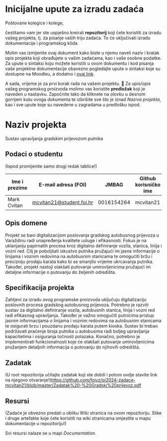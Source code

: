 # Inicijalne upute za izradu zadaća
Poštovane kolegice i kolege, 

čestitamo vam jer ste uspješno kreirali **repozitorij** koji ćete koristiti za izradu vašeg projekta, tj. za pisanje vaših triju zadaća. To će uključivati izradu dokumentacije i programskog kôda.

Molim vas izmijenite ovaj dokument kako biste u njemu naveli naziv i kratak opis projekta koji obrađujete u vašim zadaćama, kao i vaše osobne podatke. Za upute o sintaksi koju možete koristiti u ovom dokumentu i kod pisanja vaše projektne dokumentacije obavezno pogledajte upute o sintaksi koje su dostupne na Moodleu, a dodatno i [ovaj link](https://guides.github.com/features/mastering-markdown/).

A sada, vrijeme je za prvi korak rada na vašem projektu. 🙂 Za upis/opis vašeg programskog proizvoda molimo vas koristite **predložak** koji je naveden u nastavku. Započnite tako da kliknete na *olovku* u desnom gornjem kutu ovoga dokumenta te izbrišite sve što je iznad _Naziva projekta_, kao i sve upute koje su navedene u zagradama u predlošku ispod.

# Naziv projekta
Sustav upravljanja gradskim prijevozom putnika

## Podaci o studentu
(Ispod promijenite samo drugi redak tablice!)

Ime i prezime | E-mail adresa (FOI) | JMBAG | Github korisničko ime
------------  | ------------------- | ----- | ---------------------
Mark Cvitan | mcvitan21@student.foi.hr | 0016154264 | mcvitan21


## Opis domene
Projekt se bavi digitalizacijom poslovanja gradskog autobusnog prijevoza u Varaždinu radi unapređenja kvalitete usluge i efikasnosti. Fokus je na uklanjanju papirnatih procesa kroz digitalno definiranje vozila, stanica, linija i vozni red. Cilj je poboljšati iskustvo putnika pružajući im jasne informacije o linijama i voznim redovima na autobusnim stanicama te omogućiti bržu i precizniju prodaju karata kako bi se smanjilo vrijeme ukrcavanja putnika. Također, projekt nastoji olakšati putovanje umirovljenicima pružajući im detaljne informacije o putovanju do željenih odredišta.

## Specifikacija projekta
Zahtjevi za izradu ovog programske proizvoda uključuju digitalizaciju poslovnih procesa gradskog autobusnog prijevoza. Potrebno je razviti sustav za digitalno definiranje vozila, autobusnih stanica, linija i vozni red radi efikasnog upravljanja. Također je važno omogućiti putnicima pristup jasnim informacijama o linijama i voznim redovima na autobusnim stanicama te osigurati brzu i pouzdanu prodaju karata putem kioska. Sustav bi trebao podržavati praćenje broja putnika u autobusima radi boljeg upravljanja kapacitetima i osiguranja točnosti polazaka. Konačno, potrebno je implementirati funkcionalnosti koje će olakšati putovanje umirovljenicima pružanjem detaljnih informacija o putovanju do njihovih odredišta.

## Zadatak
(U root repozitorija učitajte zadatak koji ste dobili i potom ovdje stavite link na njegovo otvaranje!)https://github.com/foivz/pi2024-zadace-mcvitan21/blob/master/Zadatak%20-%20Gradski%20prijevoz.pdf

## Resursi
(Zadaće je obvezno predati u obliku Wiki stranica na ovom repozitoriju. Slike i druge artefakte koje ćete koristiti na wiki stranicama smjestite u mapu dokumentacije u repozitoriju!)

Svi resursi nalaze se u mapi _Documentation_.
